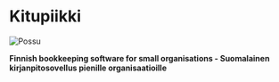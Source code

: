 # Kitupiikki
![Possu](https://github.com/artoh/kitupiikki/blob/master/kitupiikki.png)

**Finnish bookkeeping software for small organisations - Suomalainen kirjanpitosovellus pienille organisaatioille**


